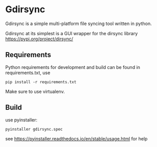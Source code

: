 # Gdirsync
Gdirsync is a simple multi-platform file syncing tool written in python.
 
Gdirsync at its simplest is a GUI wrapper for the dirsync library https://pypi.org/project/dirsync/

## Requirements
Python requirements for development and build can be found in requirements.txt, use
```
pip install -r requirements.txt
```
Make sure to use virtualenv.

## Build
use pyinstaller:

```
pyinstaller gdirsync.spec
```

see https://pyinstaller.readthedocs.io/en/stable/usage.html for help
